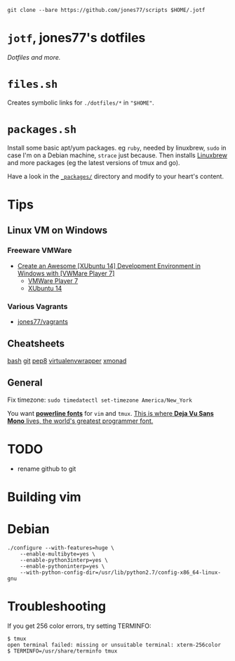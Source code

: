     git clone --bare https://github.com/jones77/scripts $HOME/.jotf

# `jotf`, jones77's dotfiles

*Dotfiles and more.*

# `files.sh`

Creates symbolic links for `./dotfiles/*` in `"$HOME"`.

# `packages.sh`

Install some basic apt/yum packages.  eg `ruby`, needed by
linuxbrew, `sudo` in case I'm on a Debian machine, `strace` just because.  Then
installs [Linuxbrew](http://linuxbrew.sh/) and more packages (eg the latest
versions of tmux and go).

Have a look in the [`_packages/`](_packages/) directory and modify to your
heart's content.

# Tips

## Linux VM on Windows

### Freeware VMWare

* [Create an Awesome \[XUbuntu 14\] Development Environment in Windows with
  \[VWMare Player 7\]](https://nickjanetakis.com/blog/create-an-awesome-linux-development-environment-in-windows-with-vmware)
  * [VMWare Player 7](https://my.vmware.com/web/vmware/free#desktop_end_user_computing/vmware_player/7_0)
  * [XUbuntu 14](http://mirror.us.leaseweb.net/ubuntu-cdimage/xubuntu/releases/14.04/release/xubuntu-14.04.2-desktop-amd64.iso)

### Various Vagrants

* [jones77/vagrants](https://github.com/jones77/vagrants)

## Cheatsheets

[bash](http://kvz.io/blog/2013/11/21/bash-best-practices/)
[git](https://www.git-tower.com/blog/content/posts/54-git-cheat-sheet/git-cheat-sheet-large01.png)
[pep8](http://i.imgur.com/ckjEZOi.png)
[virtualenvwrapper](https://virtualenvwrapper.readthedocs.io/en/latest/)
[xmonad](https://wiki.haskell.org/wikiupload/b/b8/Xmbindings.png)

## General

Fix timezone: `sudo timedatectl set-timezone America/New_York`

You want [**powerline fonts**](https://github.com/powerline/fonts) for `vim` and
`tmux`.  [This is where **Deja Vu Sans Mono** lives, the world's greatest
programmer font.](https://github.com/powerline/fonts/tree/master/DejaVuSansMono)

# TODO

- rename github to git

# Building vim

# Debian

    ./configure --with-features=huge \
        --enable-multibyte=yes \
        --enable-python3interp=yes \
        --enable-pythoninterp=yes \
        --with-python-config-dir=/usr/lib/python2.7/config-x86_64-linux-gnu

# Troubleshooting

If you get 256 color errors, try setting TERMINFO:

    $ tmux
    open terminal failed: missing or unsuitable terminal: xterm-256color
    $ TERMINFO=/usr/share/terminfo tmux
